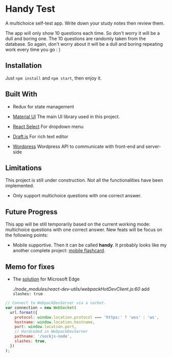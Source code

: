 # Handy Test

A multichoice self-test app. Write down your study notes then review them.

The app will only show 10 questions each time. So don't worry it will be a dull and boring one. The 10 questions are randomly taken from the database. So again, don't worry about it will be a dull and boring repeating work every time you go : )

## Installation

Just `npm install` and `npm start`, then enjoy it.

## Built With

- Redux for state management

- [Material UI]  The main UI library used in this project.

- [React Select] For dropdown menu

- [Draft.js] For rich text editor

- [Wordpress] Wordpress API to communicate with front-end and server-side

## Limitations

This project is still under construction. Not all the functionalities have been implemented.

- Only support multichoice questions with one correct answer.

## Future Progress

This app will be still temporarily based on the current working mode: multichoice questions with one correct answer. New feats will be focus on the following points:

- Mobile supportive. Then it can be called **handy**. It probably looks like my another complete project: [mobile flashcard].

## Memo for fixes

- The [solution] for Microsoft Edge

  *./node_modules/react-dev-utils/webpackHotDevClient.js:60* add `slashes: true`

```javascript
// Connect to WebpackDevServer via a socket.
var connection = new WebSocket(
  url.format({
    protocol: window.location.protocol === 'https:' ? 'wss' : 'ws',
    hostname: window.location.hostname,
    port: window.location.port,
    // Hardcoded in WebpackDevServer
    pathname: '/sockjs-node',
    slashes: true,
  })
);
```

[Material UI]: https://material-ui.com/

[React Select]: https://react-select.com/home

[mobile flashcard]: https://github.com/jerryfishzz/mobile-flashcards

[Draft.js]: https://draftjs.org/

[Wordpress]: https://developer.wordpress.org/rest-api/

[solution]: https://github.com/facebook/create-react-app/issues/8084#issuecomment-562981098
